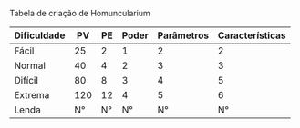 Tabela de criação de Homuncularium

| Dificuldade | PV | PE | Poder | Parâmetros | Características |
| --- | --- | --- | --- | --- | --- |
| Fácil | 25 | 2 | 1 | 2 | 2 |
| Normal | 40 | 4 | 2 | 3 | 3 |
| Difícil | 80 | 8 | 3 | 4 | 5 |
| Extrema | 120 | 12 | 4 | 5 | 6 |
| Lenda | N° | N° | N° | N° | N° |

